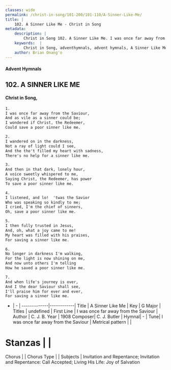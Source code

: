 ```yaml
---
classes: wide
permalink: /christ-in-song/101-200/101-110/A-Sinner-Like-Me/
title: |
    102. A Sinner Like Me - Christ in Song
metadata:
    description: |
        Christ in Song 102. A Sinner Like Me. I was once far away from the Saviour, And as vile as a sinner could be; I wondered if Christ, the Redeemer, Could save a poor sinner like me.
    keywords:  |
        Christ in Song, adventhymnals, advent hymnals, A Sinner Like Me, I was once far away from the Saviour . 
    author: Brian Onang'o
---
```


#### Advent Hymnals
## 102. A SINNER LIKE ME
####  Christ in Song,

```txt
1.
I was once far away from the Saviour,
And as vile as a sinner could be;
I wondered if Christ, the Redeemer,
Could save a poor sinner like me.

2.
I wandered on in the darkness,
Not a ray of light could I see,
And the tho't filled my heart with sadness,
There's no help for a sinner like me.

3.
And then in that dark, lonely hour,
A voice sweetly whispered to me,
Saying Christ, the Redeemer, has power
To save a poor sinner like me.

4.
I listened, and lo!  'twas the Savior
Who was speaking so kindly to me;
I cried, I'm the chief of sinners,
Oh, save a poor sinner like me.

5.
I then fully trusted in Jesus,
And, oh, what a joy came to me!
My heart was filled with his praises,
For saving a sinner like me.

6.
No longer in darkness I'm walking,
For the light is now shining on me,
And now unto others I'm telling
How he saved a poor sinner like me.

7.
And when life's journey is over,
And I the dear Saviour shall see,
I'll praise him for ever and ever,
For saving a sinner like me.

```

- |   -  |
-------------|------------|
Title | A Sinner Like Me |
Key | G Major |
Titles | undefined |
First Line | I was once far away from the Saviour  |
Author | C. J. B.
Year | 1908
Composer| C. J. Butler |
Hymnal|  - |
Tune| I was once far away from the Saviour |
Metrical pattern | |
# Stanzas |  |
Chorus |  |
Chorus Type |  |
Subjects | Invitation and Repentance; Invitation and Repentance: Call Accepted; Living His Life: Joy of Salvation<span id='more_topics' style='display:none'>; Special Selections: Solos |
Texts | undefined |
Print Texts | 
Scripture Song |  |
    
